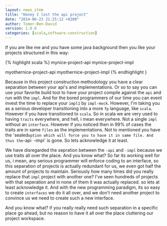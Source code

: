 ```yaml
---
layout: news_item
title: "Honey I lost the api project"
date: "2014-06-23 21:25:12 +0200"
author: Tomer-Ben-David 
version: 1.0.0
categories: [scala,software-construction]
---
```


If you are like me and you have some java background then you like your projects structured in this way:

{% highlight scala %}
mynice-project-api
mynice-project-impl

myothernice-project-api
myothernice-project-impl
{% endhighlight }

Because in this project construction methodology you have a clear separation between your api's and implementations.  Or
so to say you can use your favorite build tool to have your project compile against the `api` and run with the `impl`.
And for the bored programmers of our time you can event invest the time to replace your `impl1` by `impl-mock`.  However,
I'm taking you as a serious developer transitioning into a more `fp` language, like `scala`.
However if you have transitioned to `scala`.  So in scala we are very used to having `traits` everywhere, and hell, i mean
everywhere.  Not a single `impl` without an `interface`.  However if you noticed then in 99% of cases the traits are in same
`files` as the implementations.  Not to mentioned you have the 'sealed` option which will force you to have it in same file.
And thus the `-api` `-impl` is gone.  So lets acknowledge it at least.

We have disregarded the sepration between the `-api` and `-impl` because we use traits all over the place.  And you know what?
So far its working well for us, i mean, any serious programmer will enforce coding to an interface, so this separation of projects
is actually redundant for us, we even got half the amount of projects to maintain.  Seriously how many times did you really replace that
`impl` project with another one? I've seen hundreds of projects with that seperation and in none of them it was actually replaced. so
lets at least acknowledge it.  And with the new programming paradigm, its so easy to create `interfaces` we do it all over, and we don't need
another project to convince us we need to create such a new interface.

And you know what? if you really really need such separation in a specific place go ahead, but no reason to have it all over the place cluttering
our project workspace.